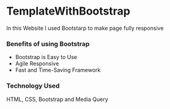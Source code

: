 # TemplateWithBootstrap

In this Website I used Bootstarp to make page fully responsive
### Benefits of using Bootstrap
- Bootstrap is Easy to Use
- Agile Responsive
- Fast and Time-Saving Framework
### Technology Used
HTML, CSS, Bootstrap and Media Query
